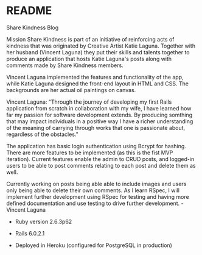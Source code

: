 # README
Share Kindness Blog 

Mission Share Kindness is part of an initiative of 
reinforcing acts of kindness that was originated by Creative
Artist Katie Laguna. Together with her husband (Vincent Laguna) they put
their skills and talents together to produce an application that hosts
Katie Laguna's posts along with comments made by Share Kindness members.

Vincent Laguna implemented the features and functionality of the app,
while Katie Laguna designed the front-end layout in HTML and CSS.
The backgrounds are her actual oil paintings on canvas.

Vincent Laguna: "Through the journey of developing my first Rails application
from scratch in collaboration with my wife, I have learned how far my passion
for software development extends. By producing somthing that may impact 
individuals in a positive way I have a richer understanding of the 
meaning of carrying through works that one is passionate about, regardless
of the obstacles."

The application has basic login authentication using Bcrypt for hashing.
There are more features to be implemented (as this is the fist MVP iteration).
Current features enable the admin to CRUD posts, and logged-in users to
be able to post comments relating to each post and delete them as well. 

Currently working on posts being able able to include images and users
only being able to delete their own comments. As I learn RSpec, I will
implement further development using RSpec for testing and having more defined
documentation and use testing to drive further development. - Vincent Laguna

* Ruby version 2.6.3p62

* Rails 6.0.2.1

* Deployed in Heroku (configured for PostgreSQL in production) 